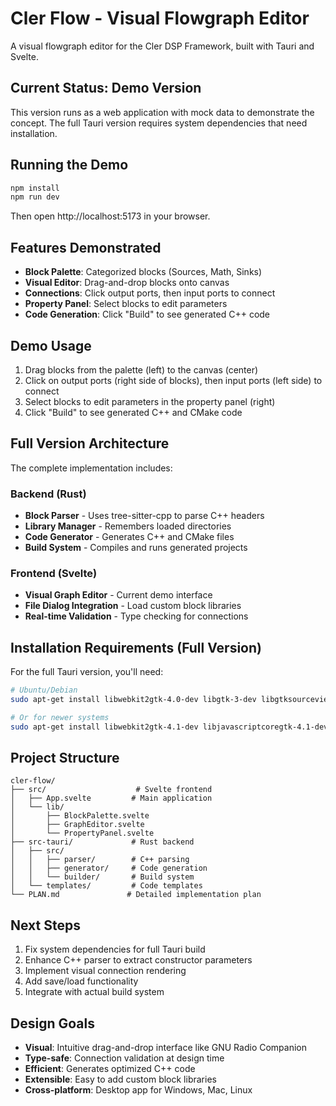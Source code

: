 # Cler Flow - Visual Flowgraph Editor

A visual flowgraph editor for the Cler DSP Framework, built with Tauri and Svelte.

## Current Status: Demo Version

This version runs as a web application with mock data to demonstrate the concept. The full Tauri version requires system dependencies that need installation.

## Running the Demo

```bash
npm install
npm run dev
```

Then open http://localhost:5173 in your browser.

## Features Demonstrated

- **Block Palette**: Categorized blocks (Sources, Math, Sinks)
- **Visual Editor**: Drag-and-drop blocks onto canvas
- **Connections**: Click output ports, then input ports to connect
- **Property Panel**: Select blocks to edit parameters
- **Code Generation**: Click "Build" to see generated C++ code

## Demo Usage

1. Drag blocks from the palette (left) to the canvas (center)
2. Click on output ports (right side of blocks), then input ports (left side) to connect
3. Select blocks to edit parameters in the property panel (right)
4. Click "Build" to see generated C++ and CMake code

## Full Version Architecture

The complete implementation includes:

### Backend (Rust)
- **Block Parser** - Uses tree-sitter-cpp to parse C++ headers
- **Library Manager** - Remembers loaded directories
- **Code Generator** - Generates C++ and CMake files
- **Build System** - Compiles and runs generated projects

### Frontend (Svelte)
- **Visual Graph Editor** - Current demo interface
- **File Dialog Integration** - Load custom block libraries
- **Real-time Validation** - Type checking for connections

## Installation Requirements (Full Version)

For the full Tauri version, you'll need:

```bash
# Ubuntu/Debian
sudo apt-get install libwebkit2gtk-4.0-dev libgtk-3-dev libgtksourceview-3.0-dev

# Or for newer systems
sudo apt-get install libwebkit2gtk-4.1-dev libjavascriptcoregtk-4.1-dev
```

## Project Structure

```
cler-flow/
├── src/                    # Svelte frontend
│   ├── App.svelte         # Main application
│   └── lib/
│       ├── BlockPalette.svelte
│       ├── GraphEditor.svelte
│       └── PropertyPanel.svelte
├── src-tauri/             # Rust backend
│   ├── src/
│   │   ├── parser/        # C++ parsing
│   │   ├── generator/     # Code generation
│   │   └── builder/       # Build system
│   └── templates/         # Code templates
└── PLAN.md               # Detailed implementation plan
```

## Next Steps

1. Fix system dependencies for full Tauri build
2. Enhance C++ parser to extract constructor parameters
3. Implement visual connection rendering
4. Add save/load functionality
5. Integrate with actual build system

## Design Goals

- **Visual**: Intuitive drag-and-drop interface like GNU Radio Companion
- **Type-safe**: Connection validation at design time
- **Efficient**: Generates optimized C++ code
- **Extensible**: Easy to add custom block libraries
- **Cross-platform**: Desktop app for Windows, Mac, Linux